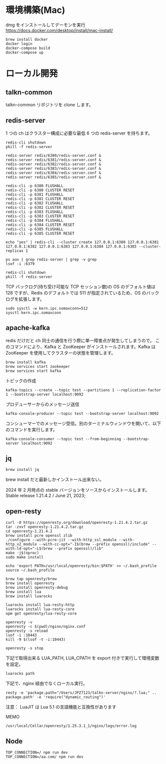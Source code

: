 # 環境構築(Mac)

dmg をインストールしてデーモンを実行
https://docs.docker.com/desktop/install/mac-install/

```
brew install docker
docker login
docker-compose build
docker-compose up
```

# ローカル開発

## talkn-common

talkn-common リポジトリを clone します。

## redis-server

1 つの ch はクラスター構成に必要な最低 6 つの redis-server を持ちます。

```
redis-cli shutdown
pkill -f redis-server

redis-server redis/6380/redis-server.conf &
redis-server redis/6381/redis-server.conf &
redis-server redis/6382/redis-server.conf &
redis-server redis/6383/redis-server.conf &
redis-server redis/6384/redis-server.conf &
redis-server redis/6385/redis-server.conf &

redis-cli -p 6380 FLUSHALL
redis-cli -p 6380 CLUSTER RESET
redis-cli -p 6381 FLUSHALL
redis-cli -p 6381 CLUSTER RESET
redis-cli -p 6382 FLUSHALL
redis-cli -p 6382 CLUSTER RESET
redis-cli -p 6383 FLUSHALL
redis-cli -p 6383 CLUSTER RESET
redis-cli -p 6384 FLUSHALL
redis-cli -p 6384 CLUSTER RESET
redis-cli -p 6385 FLUSHALL
redis-cli -p 6385 CLUSTER RESET

echo "yes" | redis-cli --cluster create 127.0.0.1:6380 127.0.0.1:6381 127.0.0.1:6382 127.0.0.1:6383 127.0.0.1:6384 127.0.0.1:6385 --cluster-replicas 1

ps aux | grep redis-server | grep -v grep
lsof -i :6379

redis-cli shutdown
pkill -f redis-server

```

TCP バックログ(待ち受け可能な TCP セッション数)の OS のデフォルト値は 128 ですが、Redis のデフォルトでは 511 が指定されているため、OS のバックログを拡張します。

```
sudo sysctl -w kern.ipc.somaxconn=512
sysctl kern.ipc.somaxconn
```

## apache-kafka

redis だけだと ch 同士の通信を行う際に単一障害点が発生してしまうので。
このコマンドにより、Kafka と ZooKeeper がインストールされます。Kafka は ZooKeeper を使用してクラスターの状態を管理します。

```
brew install kafka
brew services start zookeeper
brew services start kafka
```

トピックの作成

```
kafka-topics --create --topic test --partitions 1 --replication-factor 1 --bootstrap-server localhost:9092
```

プロデューサーからのメッセージ送信

```
kafka-console-producer --topic test --bootstrap-server localhost:9092
```

コンシューマーでのメッセージ受信。別のターミナルウィンドウを開いて、以下のコマンドを実行します。

```
kafka-console-consumer --topic test --from-beginning --bootstrap-server localhost:9092
```

## jq

```
brew install jq
```

brew install だと最新しかインストール出来ない。

2024 年 2 月時点の stable バージョンをソースからインストールします。
Stable release
1.21.4.2 / June 21, 2023;

## open-resty

```
curl -O https://openresty.org/download/openresty-1.21.4.2.tar.gz
tar -zxvf openresty-1.21.4.2.tar.gz
cd openresty-1.21.4.2
brew install pcre openssl zlib
./configure --with-pcre-jit --with-http_ssl_module --with-http_v2_module --with-cc-opt="-I$(brew --prefix openssl)/include" --with-ld-opt="-L$(brew --prefix openssl)/lib"
make -j$(nproc)
sudo make install

echo 'export PATH=/usr/local/openresty/bin:$PATH' >> ~/.bash_profile
source ~/.bash_profile
```

```
brew tap openresty/brew
brew install openresty
brew install openresty-debug
brew install lua
brew install luarocks

luarocks install lua-resty-http
luarocks install lua-resty-core
opm get openresty/lua-resty-core

openresty -v
openresty -c $(pwd)/nginx/nginx.conf
openresty -s reload
lsof -i :10443
kill -9 $(lsof -t -i:10443)

openresty -s stop
```

下記で取得出来る LUA_PATH, LUA_CPATH を export 付きで実行して環境変数を設定。

```
luarocks path
```

下記で、nginx 経由でなくローカル実行。

```
resty -e 'package.path="/Users/JPZ7123/talkn-server/nginx/?.lua;" .. package.path' -e 'require("dynamic_routing")'
```

注意：
LuaJIT は Lua 5.1 の言語機能と互換性があります

MEMO

```
/usr/local/Cellar/openresty/1.25.3.1_1/nginx/logs/error.log
```

## Node

```
TOP_CONNECTION=/ npm run dev
TOP_CONNECTION=/aa.com/ npm run dev
```

